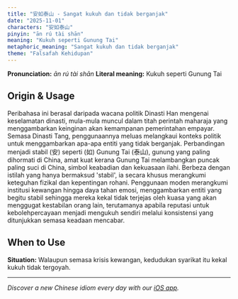 ```yaml
---
title: "安如泰山 - Sangat kukuh dan tidak berganjak"
date: "2025-11-01"
characters: "安如泰山"
pinyin: "ān rú tài shān"
meaning: "Kukuh seperti Gunung Tai"
metaphoric_meaning: "Sangat kukuh dan tidak berganjak"
theme: "Falsafah Kehidupan"
---
```


**Pronunciation:** *ān rú tài shān*
**Literal meaning:** Kukuh seperti Gunung Tai

## Origin & Usage

Peribahasa ini berasal daripada wacana politik Dinasti Han mengenai keselamatan dinasti, mula-mula muncul dalam titah perintah maharaja yang menggambarkan keinginan akan kemampanan pemerintahan empayar. Semasa Dinasti Tang, penggunaannya meluas melangkaui konteks politik untuk menggambarkan apa-apa entiti yang tidak berganjak. Perbandingan menjadi stabil (安) seperti (如) Gunung Tai (泰山), gunung yang paling dihormati di China, amat kuat kerana Gunung Tai melambangkan puncak paling suci di China, simbol keabadian dan kekuasaan ilahi. Berbeza dengan istilah yang hanya bermaksud 'stabil', ia secara khusus merangkumi keteguhan fizikal dan kepentingan rohani. Penggunaan moden merangkumi institusi kewangan hingga daya tahan emosi, menggambarkan entiti yang begitu stabil sehingga mereka kekal tidak terjejas oleh kuasa yang akan menggugat kestabilan orang lain, terutamanya apabila reputasi untuk kebolehpercayaan menjadi mengukuh sendiri melalui konsistensi yang ditunjukkan semasa keadaan mencabar.

## When to Use

**Situation:** Walaupun semasa krisis kewangan, kedudukan syarikat itu kekal kukuh tidak tergoyah.

---

*Discover a new Chinese idiom every day with our [iOS app](https://apps.apple.com/us/app/daily-chinese-idioms/id6740611324).*
